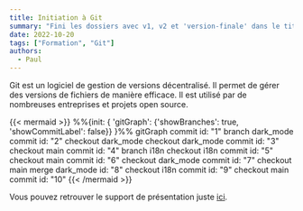 ```yaml
---
title: Initiation à Git
summary: "Fini les dossiers avec v1, v2 et 'version-finale' dans le titre. Utilise Git pour gérer tes versions. :wink:"
date: 2022-10-20
tags: ["Formation", "Git"]
authors:
  - Paul
---
```


Git est un logiciel de gestion de versions décentralisé. Il permet de gérer des versions de fichiers de manière efficace. Il est utilisé par de nombreuses entreprises et projets open source.

{{< mermaid >}}
%%{init: { 'gitGraph': {'showBranches': true, 'showCommitLabel': false}} }%%
gitGraph
    commit id: "1"
    branch dark_mode
    commit id: "2"
    checkout dark_mode
    checkout dark_mode
    commit id: "3"
    checkout main
    commit id: "4"
    branch i18n
    checkout i18n
    commit id: "5"
    checkout main
    commit id: "6"
    checkout dark_mode
    commit id: "7"
    checkout main
    merge dark_mode id: "8"
    checkout i18n
    commit id: "9"
    checkout main
    commit id: "10"
{{< /mermaid >}}

Vous pouvez retrouver le support de présentation juste [ici](https://etud.insa-toulouse.fr/~alnet/club-info/presentations/Init-git-2022-03-v2.pdf).

